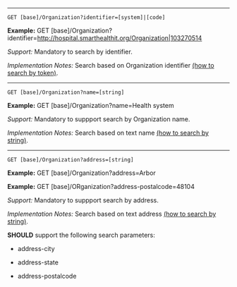 
-----------

`GET [base]/Organization?identifier=[system]|[code]`

**Example:** GET [base]/Organization?identifier=http://hospital.smarthealthit.org/Organization|103270514

*Support:* Mandatory to search by identifier. 

*Implementation Notes:*  Search based on Organization identifier  [(how to search by token)].

-----------

`GET [base]/Organization?name=[string]`

**Example:** GET [base]/Organization?name=Health system

*Support:* Mandatory to suppport search by Organization name.

*Implementation Notes:* Search based on text name [(how to search by string)].

-----------

`GET [base]/Organization?address=[string]`

**Example:** GET [base]/Organization?address=Arbor

**Example:** GET [base]/ORganization?address-postalcode=48104

*Support:*  Mandatory to suppport search by address.

*Implementation Notes:* Search based on text address [(how to search by string)].

**SHOULD** support the following search parameters:

- address-city
- address-state
- address-postalcode



  [(how to search by reference)]: http://hl7.org/fhir/search.html#reference
  [(how to search by token)]: http://hl7.org/fhir/search.html#token
 [(how to search by date)]: http://hl7.org/fhir/search.html#date
 [(how to search by string)]: http://hl7.org/fhir/search.html#string
